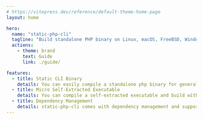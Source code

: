 ```yaml
---
# https://vitepress.dev/reference/default-theme-home-page
layout: home

hero:
  name: "static-php-cli"
  tagline: "Build standalone PHP binary on Linux, macOS, FreeBSD, Windows, with PHP project together, with popular extensions included."
  actions:
    - theme: brand
      text: Guide
      link: ./guide/

features:
  - title: Static CLI Binary
    details: You can easily compile a standalone php binary for general use. Including CLI, FPM sapi.
  - title: Micro Self-Extracted Executable
    details: You can compile a self-extracted executable and build with your php source code.
  - title: Dependency Management
    details: static-php-cli comes with dependency management and supports installation of different types of PHP extensions.
---
```


